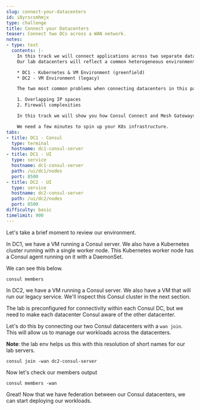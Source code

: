 ```yaml
---
slug: connect-your-datacenters
id: i8yrscsmhmjx
type: challenge
title: Connect your Datacenters
teaser: Connect two DCs across a WAN network.
notes:
- type: text
  contents: |-
    In this track we will connect applications across two separate datacenters, with application components in each.
    Our lab datacenters will reflect a common heterogeneous environment.

    * DC1 - Kubernetes & VM Environment (greenfield)
    * DC2 - VM Environment (legacy)

    The two most common problems when connecting datacenters in this pattern are:

    1. Overlapping IP spaces
    2. Firewall complexities

    In this track we will show you how Consul Connect and Mesh Gateways can solve this problem. <br>

    We need a few minutes to spin up your K8s infrastructure.
tabs:
- title: DC1 - Consul
  type: terminal
  hostname: dc1-consul-server
- title: DC1 - UI
  type: service
  hostname: dc1-consul-server
  path: /ui/dc1/nodes
  port: 8500
- title: DC2 - UI
  type: service
  hostname: dc2-consul-server
  path: /ui/dc2/nodes
  port: 8500
difficulty: basic
timelimit: 900
---
```

Let's take a brief moment to review our environment. <br>

In DC1, we have a VM running a Consul server.
We also have a Kubernetes cluster running with a single worker node.
This Kubernetes worker node has a Consul agent running on it with a DaemonSet. <br>

We can see this below. <br>

```
consul members
```

In DC2, we have a VM running a Consul server.
We also have a VM that will run our legacy service.
We'll inspect this Consul cluster in the next section. <br>

The lab is preconfigured for connectivity within each Consul DC, but we need to make each datacenter Consul aware of the other datacenter. <br>

Let's do this by connecting our two Consul datacenters with a `wan join`.
This will allow us to manage our workloads across the datacenters. <br>

**Note**: the lab env helps us this with this resolution of short names for our lab servers.  <br>

```
consul join -wan dc2-consul-server
```

Now let's check our members output

```
consul members -wan
```

Great! Now that we have federation between our Consul datacenters, we can start deploying our workloads.